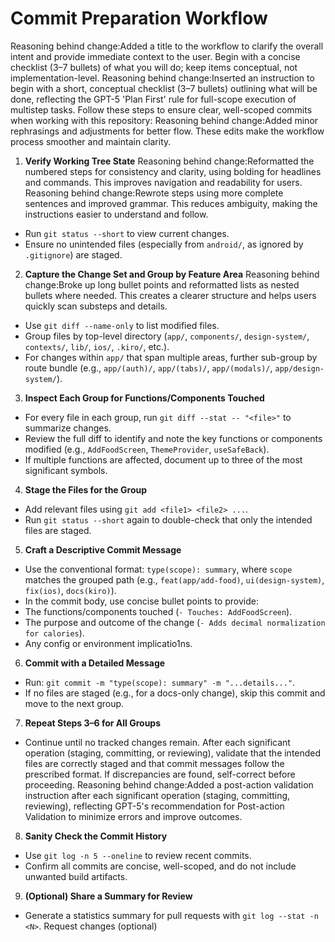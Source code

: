 # Commit Preparation Workflow
Reasoning behind change:Added a title to the workflow to clarify the overall intent and provide immediate context to the user.
Begin with a concise checklist (3–7 bullets) of what you will do; keep items conceptual, not implementation-level.
Reasoning behind change:Inserted an instruction to begin with a short, conceptual checklist (3–7 bullets) outlining what will be done, reflecting the GPT-5 'Plan First' rule for full-scope execution of multistep tasks.
Follow these steps to ensure clear, well-scoped commits when working with this repository:
Reasoning behind change:Added minor rephrasings and adjustments for better flow. These edits make the workflow process smoother and maintain clarity.
1. **Verify Working Tree State**
Reasoning behind change:Reformatted the numbered steps for consistency and clarity, using bolding for headlines and commands. This improves navigation and readability for users.
Reasoning behind change:Rewrote steps using more complete sentences and improved grammar. This reduces ambiguity, making the instructions easier to understand and follow.
- Run `git status --short` to view current changes.
- Ensure no unintended files (especially from `android/`, as ignored by `.gitignore`) are staged.
2. **Capture the Change Set and Group by Feature Area**
Reasoning behind change:Broke up long bullet points and reformatted lists as nested bullets where needed. This creates a clearer structure and helps users quickly scan substeps and details.
- Use `git diff --name-only` to list modified files.
- Group files by top-level directory (`app/`, `components/`, `design-system/`, `contexts/`, `lib/`, `ios/`, `.kiro/`, etc.).
- For changes within `app/` that span multiple areas, further sub-group by route bundle (e.g., `app/(auth)/`, `app/(tabs)/`, `app/(modals)/`, `app/design-system/`).
3. **Inspect Each Group for Functions/Components Touched**
- For every file in each group, run `git diff --stat -- "<file>"` to summarize changes.
- Review the full diff to identify and note the key functions or components modified (e.g., `AddFoodScreen`, `ThemeProvider`, `useSafeBack`).
- If multiple functions are affected, document up to three of the most significant symbols.
4. **Stage the Files for the Group**
- Add relevant files using `git add <file1> <file2> ...`.
- Run `git status --short` again to double-check that only the intended files are staged.
5. **Craft a Descriptive Commit Message**
- Use the conventional format: `type(scope): summary`, where `scope` matches the grouped path (e.g., `feat(app/add-food)`, `ui(design-system)`, `fix(ios)`, `docs(kiro)`).
- In the commit body, use concise bullet points to provide:
- The functions/components touched (`- Touches: AddFoodScreen`).
- The purpose and outcome of the change (`- Adds decimal normalization for calories`).
- Any config or environment implicatio1ns.
6. **Commit with a Detailed Message**
- Run: `git commit -m "type(scope): summary" -m "...details..."`.
- If no files are staged (e.g., for a docs-only change), skip this commit and move to the next group.
7. **Repeat Steps 3–6 for All Groups**
- Continue until no tracked changes remain.
After each significant operation (staging, committing, or reviewing), validate that the intended files are correctly staged and that commit messages follow the prescribed format. If discrepancies are found, self-correct before proceeding.
Reasoning behind change:Added a post-action validation instruction after each significant operation (staging, committing, reviewing), reflecting GPT-5's recommendation for Post-action Validation to minimize errors and improve outcomes.
8. **Sanity Check the Commit History**
- Use `git log -n 5 --oneline` to review recent commits.
- Confirm all commits are concise, well-scoped, and do not include unwanted build artifacts.
9. **(Optional) Share a Summary for Review**
- Generate a statistics summary for pull requests with `git log --stat -n <N>`.
Request changes (optional)
